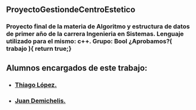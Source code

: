 <h2>ProyectoGestiondeCentroEstetico</h2>
<h3>
Proyecto final de la materia de Algoritmo y estructura de datos de primer año de la carrera Ingenieria en Sistemas. Lenguaje utilizado para el mismo: c++.
Grupo: Bool ¿Aprobamos?( trabajo ){ return true;}
</h3>
<h2>
Alumnos encargados de este trabajo:
</h2>
  <ul>
    <li><a href="https://github.com/ThiagoLopezA"><h3>Thiago López.</h3></a></li>
    <li><a href="https://github.com/Juandd03"><h3>Juan Demichelis.</h3></a></li>
  </ul>
